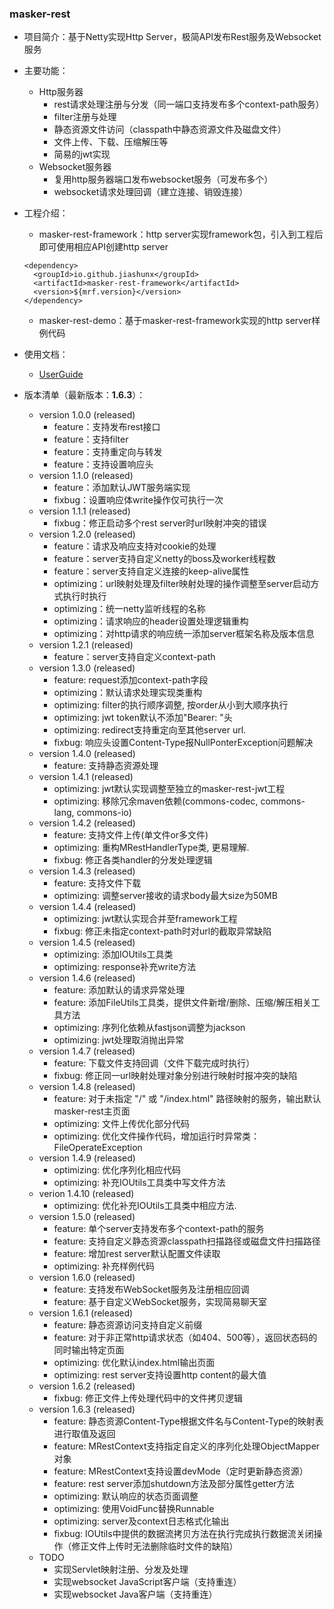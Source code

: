 
### masker-rest

- 项目简介：基于Netty实现Http Server，极简API发布Rest服务及Websocket服务

- 主要功能：
   - Http服务器
      - rest请求处理注册与分发（同一端口支持发布多个context-path服务）
      - filter注册与处理
      - 静态资源文件访问（classpath中静态资源文件及磁盘文件）
      - 文件上传、下载、压缩解压等
      - 简易的jwt实现
   - Websocket服务器
      - 复用http服务器端口发布websocket服务（可发布多个）
      - websocket请求处理回调（建立连接、销毁连接）

- 工程介绍：

   - masker-rest-framework：http server实现framework包，引入到工程后即可使用相应API创建http server

   ```text
   <dependency>
     <groupId>io.github.jiashunx</groupId>
     <artifactId>masker-rest-framework</artifactId>
     <version>${mrf.version}</version>
   </dependency>
   ```

   - masker-rest-demo：基于masker-rest-framework实现的http server样例代码

- 使用文档：

   - [UserGuide](./docs/UserGuide.md)

- 版本清单（最新版本：<b>1.6.3</b>）：

   - version 1.0.0 (released)
      - feature：支持发布rest接口
      - feature：支持filter
      - feature：支持重定向与转发
      - feature：支持设置响应头
   - version 1.1.0 (released)
      - feature：添加默认JWT服务端实现
      - fixbug：设置响应体write操作仅可执行一次
   - version 1.1.1 (released)
      - fixbug：修正启动多个rest server时url映射冲突的错误
   - version 1.2.0 (released)
      - feature：请求及响应支持对cookie的处理
      - feature：server支持自定义netty的boss及worker线程数
      - feature：server支持自定义连接的keep-alive属性
      - optimizing：url映射处理及filter映射处理的操作调整至server启动方式执行时执行
      - optimizing：统一netty监听线程的名称
      - optimizing：请求响应的header设置处理逻辑重构
      - optimizing：对http请求的响应统一添加server框架名称及版本信息
   - version 1.2.1 (released)
      - feature：server支持自定义context-path
   - version 1.3.0 (released)
      - feature: request添加context-path字段
      - optimizing：默认请求处理实现类重构
      - optimizing: filter的执行顺序调整, 按order从小到大顺序执行
      - optimizing: jwt token默认不添加"Bearer: "头
      - optimizing: redirect支持重定向至其他server url.
      - fixbug: 响应头设置Content-Type报NullPonterException问题解决
   - version 1.4.0 (released)
      - feature: 支持静态资源处理
   - version 1.4.1 (released)
      - optimizing: jwt默认实现调整至独立的masker-rest-jwt工程
      - optimizing: 移除冗余maven依赖(commons-codec, commons-lang, commons-io)
   - version 1.4.2 (released)
      - feature: 支持文件上传(单文件or多文件)
      - optimizing: 重构MRestHandlerType类, 更易理解.
      - fixbug: 修正各类handler的分发处理逻辑
   - version 1.4.3 (released)
      - feature: 支持文件下载
      - optimizing: 调整server接收的请求body最大size为50MB
   - version 1.4.4 (released)
      - optimizing: jwt默认实现合并至framework工程
      - fixbug: 修正未指定context-path时对url的截取异常缺陷
   - version 1.4.5 (released)
      - optimizing: 添加IOUtils工具类
      - optimizing: response补充write方法
   - version 1.4.6 (released)
      - feature: 添加默认的请求异常处理
      - feature: 添加FileUtils工具类，提供文件新增/删除、压缩/解压相关工具方法
      - optimizing: 序列化依赖从fastjson调整为jackson
      - optimizing: jwt处理取消抛出异常
   - version 1.4.7 (released)
      - feature: 下载文件支持回调（文件下载完成时执行）
      - fixbug: 修正同一url映射处理对象分别进行映射时报冲突的缺陷
   - version 1.4.8 (released)
      - feature: 对于未指定 "/" 或 "/index.html" 路径映射的服务，输出默认masker-rest主页面
      - optimizing: 文件上传优化部分代码
      - optimizing: 优化文件操作代码，增加运行时异常类：FileOperateException
   - version 1.4.9 (released)
      - optimizing: 优化序列化相应代码
      - optimizing: 补充IOUtils工具类中写文件方法
   - verion 1.4.10 (released)
      - optimizing: 优化补充IOUtils工具类中相应方法.
   - version 1.5.0 (released)
      - feature: 单个server支持发布多个context-path的服务
      - feature: 支持自定义静态资源classpath扫描路径或磁盘文件扫描路径
      - feature: 增加rest server默认配置文件读取
      - optimizing: 补充样例代码
   - version 1.6.0 (released)
      - feature: 支持发布WebSocket服务及注册相应回调
      - feature: 基于自定义WebSocket服务，实现简易聊天室
   - version 1.6.1 (released)
      - feature: 静态资源访问支持自定义前缀
      - feature: 对于非正常http请求状态（如404、500等），返回状态码的同时输出特定页面
      - optimizing: 优化默认index.html输出页面
      - optimizing: rest server支持设置http content的最大值
   - version 1.6.2 (released)
      - fixbug: 修正文件上传处理代码中的文件拷贝逻辑
   - version 1.6.3 (released)
      - feature: 静态资源Content-Type根据文件名与Content-Type的映射表进行取值及返回
      - feature: MRestContext支持指定自定义的序列化处理ObjectMapper对象
      - feature: MRestContext支持设置devMode（定时更新静态资源）
      - feature: rest server添加shutdown方法及部分属性getter方法
      - optimizing: 默认响应的状态页面调整
      - optimizing: 使用VoidFunc替换Runnable
      - optimizing: server及context日志格式化输出
      - fixbug: IOUtils中提供的数据流拷贝方法在执行完成执行数据流关闭操作（修正文件上传时无法删除临时文件的缺陷）
   - TODO
      - 实现Servlet映射注册、分发及处理
      - 实现websocket JavaScript客户端（支持重连）
      - 实现websocket Java客户端（支持重连）
